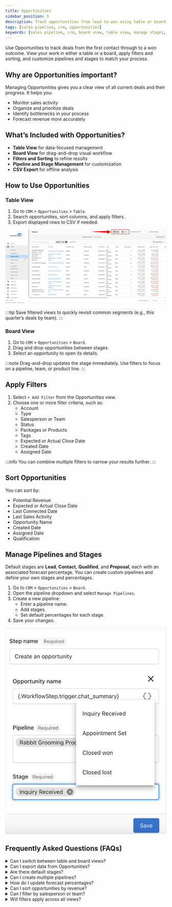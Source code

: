 ```yaml
---
title: Opportunities
sidebar_position: 5
description: Track opportunities from lead to won using table or board views, filters, and custom pipelines.
tags: [sales-pipeline, crm, opportunities]
keywords: [sales pipeline, crm, board view, table view, manage stages, filter opportunities]
---
```


Use Opportunities to track deals from the first contact through to a won outcome. View your work in either a table or a board, apply filters and sorting, and customize pipelines and stages to match your process.

## Why are Opportunities important?

Managing Opportunities gives you a clear view of all current deals and their progress.
It helps you:

- Monitor sales activity
- Organize and prioritize deals
- Identify bottlenecks in your process
- Forecast revenue more accurately

## What’s Included with Opportunities?

- **Table View** for data-focused management
- **Board View** for drag-and-drop visual workflow
- **Filters and Sorting** to refine results
- **Pipeline and Stage Management** for customization
- **CSV Export** for offline analysis

## How to Use Opportunities

### Table View

1. Go to `CRM` > `Opportunities` > `Table`.
2. Search opportunities, sort columns, and apply filters.
3. Export displayed rows to CSV if needed.

![Pipeline Table View](./img/opportunities/pipeline-table-view.jpg)

:::tip
Save filtered views to quickly revisit common segments (e.g., this quarter’s deals by team).
:::

### Board View

1. Go to `CRM` > `Opportunities` > `Board`.
2. Drag and drop opportunities between stages.
3. Select an opportunity to open its details.

:::note
Drag-and-drop updates the stage immediately. Use filters to focus on a pipeline, team, or product line.
:::

## Apply Filters

1. Select `+ Add Filter` from the Opportunities view.
2. Choose one or more filter criteria, such as:
   - Account
   - Type
   - Salesperson or Team
   - Status
   - Packages or Products
   - Tags
   - Expected or Actual Close Date
   - Created Date
   - Assigned Date

:::info
You can combine multiple filters to narrow your results further.
:::

## Sort Opportunities

You can sort by:

- Potential Revenue
- Expected or Actual Close Date
- Last Connected Date
- Last Sales Activity
- Opportunity Name
- Created Date
- Assigned Date
- Qualification

## Manage Pipelines and Stages

Default stages are **Lead**, **Contact**, **Qualified**, and **Proposal**, each with an associated forecast percentage.
You can create custom pipelines and define your own stages and percentages.

1. Go to `CRM` > `Opportunities` > `Board`.
2. Open the pipeline dropdown and select `Manage Pipelines`.
3. Create a new pipeline:
   - Enter a pipeline name.
   - Add stages.
   - Set default percentages for each stage.
4. Save your changes.

![Pipeline Stage Creation](./img/opportunities/pipeline-stage-creation.jpg)

## Frequently Asked Questions (FAQs)

<details>
<summary>Can I switch between table and board views?</summary>

Yes. You can switch views from the `Opportunities` section at any time.
</details>

<details>
<summary>Can I export data from Opportunities?</summary>

Yes. In Table View, you can export the displayed rows to a CSV file.
</details>

<details>
<summary>Are there default stages?</summary>

Yes. The default stages are Lead, Contact, Qualified, and Proposal, each with a preset forecast percentage.
</details>

<details>
<summary>Can I create multiple pipelines?</summary>

Yes. You can create and manage multiple pipelines from the `Manage Pipelines` menu.
</details>

<details>
<summary>How do I update forecast percentages?</summary>

Edit the stage details when managing your pipelines, then save your changes.
</details>

<details>
<summary>Can I sort opportunities by revenue?</summary>

Yes. Sorting by potential revenue is available in both Table and Board views.
</details>

<details>
<summary>Can I filter by salesperson or team?</summary>

Yes. Use the filter menu to select specific salespeople or teams.
</details>

<details>
<summary>Will filters apply across all views?</summary>

Filters apply to the current view (Table or Board) you are working in.
</details>


